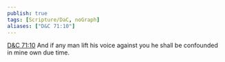 ```yaml
---
publish: true
tags: [Scripture/DaC, noGraph]
aliases: ["D&C 71:10"]
---
```

[D&C 71:10](https://churchofjesuschrist.org/study/scriptures/dc-testament/dc/71?lang=eng&id=p10#p10) And if any man lift his voice against you he shall be confounded in mine own due time.
